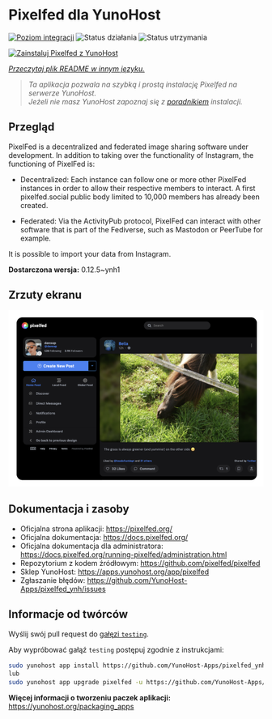 <!--
To README zostało automatycznie wygenerowane przez <https://github.com/YunoHost/apps/tree/master/tools/readme_generator>
Nie powinno być ono edytowane ręcznie.
-->

# Pixelfed dla YunoHost

[![Poziom integracji](https://apps.yunohost.org/badge/integration/pixelfed)](https://ci-apps.yunohost.org/ci/apps/pixelfed/)
![Status działania](https://apps.yunohost.org/badge/state/pixelfed)
![Status utrzymania](https://apps.yunohost.org/badge/maintained/pixelfed)

[![Zainstaluj Pixelfed z YunoHost](https://install-app.yunohost.org/install-with-yunohost.svg)](https://install-app.yunohost.org/?app=pixelfed)

*[Przeczytaj plik README w innym języku.](./ALL_README.md)*

> *Ta aplikacja pozwala na szybką i prostą instalację Pixelfed na serwerze YunoHost.*  
> *Jeżeli nie masz YunoHost zapoznaj się z [poradnikiem](https://yunohost.org/install) instalacji.*

## Przegląd

PixelFed is a decentralized and federated image sharing software under development.
In addition to taking over the functionality of Instagram, the functioning of PixelFed is:

* Decentralized: Each instance can follow one or more other PixelFed instances in order to allow their respective members to interact. A first pixelfed.social public body limited to 10,000 members has already been created.

* Federated: Via the ActivityPub protocol, PixelFed can interact with other software that is part of the Fediverse, such as Mastodon or PeerTube for example.

It is possible to import your data from Instagram.


**Dostarczona wersja:** 0.12.5~ynh1

## Zrzuty ekranu

![Zrzut ekranu z Pixelfed](./doc/screenshots/screenshot.png)

## Dokumentacja i zasoby

- Oficjalna strona aplikacji: <https://pixelfed.org/>
- Oficjalna dokumentacja: <https://docs.pixelfed.org/>
- Oficjalna dokumentacja dla administratora: <https://docs.pixelfed.org/running-pixelfed/administration.html>
- Repozytorium z kodem źródłowym: <https://github.com/pixelfed/pixelfed>
- Sklep YunoHost: <https://apps.yunohost.org/app/pixelfed>
- Zgłaszanie błędów: <https://github.com/YunoHost-Apps/pixelfed_ynh/issues>

## Informacje od twórców

Wyślij swój pull request do [gałęzi `testing`](https://github.com/YunoHost-Apps/pixelfed_ynh/tree/testing).

Aby wypróbować gałąź `testing` postępuj zgodnie z instrukcjami:

```bash
sudo yunohost app install https://github.com/YunoHost-Apps/pixelfed_ynh/tree/testing --debug
lub
sudo yunohost app upgrade pixelfed -u https://github.com/YunoHost-Apps/pixelfed_ynh/tree/testing --debug
```

**Więcej informacji o tworzeniu paczek aplikacji:** <https://yunohost.org/packaging_apps>
